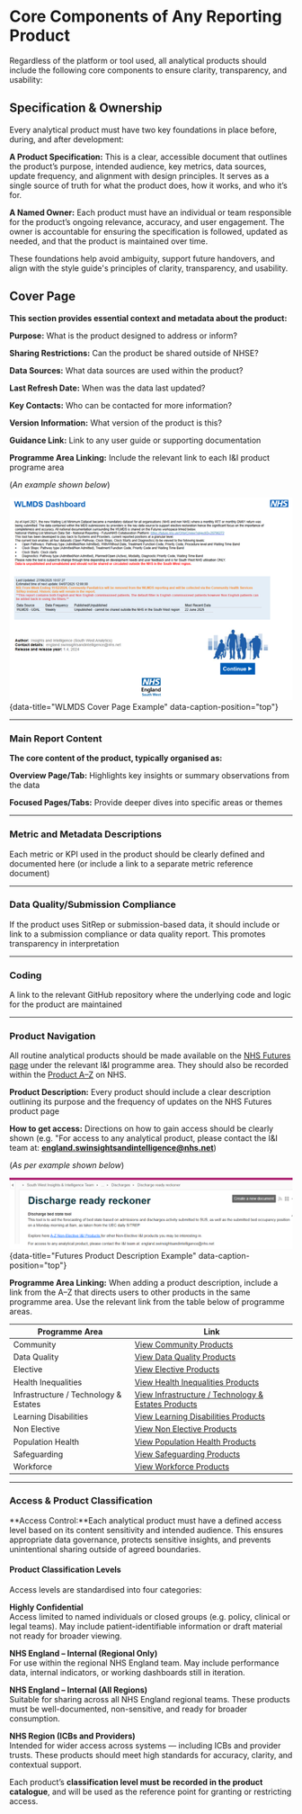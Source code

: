 # Core Components of Any Reporting Product

Regardless of the platform or tool used, all analytical products should include the following core components to ensure clarity, transparency, and usability:

## Specification & Ownership

Every analytical product must have two key foundations in place before, during, and after development:

**A Product Specification:** This is a clear, accessible document that outlines the product’s purpose, intended audience, key metrics, data sources, update frequency, and alignment with design principles. It serves as a single source of truth for what the product does, how it works, and who it’s for.

**A Named Owner:** Each product must have an individual or team responsible for the product’s ongoing relevance, accuracy, and user engagement. The owner is accountable for ensuring the specification is followed, updated as needed, and that the product is maintained over time.

These foundations help avoid ambiguity, support future handovers, and align with the style guide's principles of clarity, transparency, and usability.


## Cover Page
**This section provides essential context and metadata about the product:** 

**Purpose:** What is the product designed to address or inform?

**Sharing Restrictions:** Can the product be shared outside of NHSE?

**Data Sources:** What data sources are used within the product?

**Last Refresh Date:** When was the data last updated?

**Key Contacts:** Who can be contacted for more information?

**Version Information:** What version of the product is this?

**Guidance Link:** Link to any user guide or supporting documentation

**Programme Area Linking:** Include the relevant link to each I&I product programe area

(*An example shown below*)

![WLMDS Cover Page Example](images/wlmds_snip.png "WLMDS Cover Page Example"){data-title="WLMDS Cover Page Example" data-caption-position="top"}

---

### Main Report Content
**The core content of the product, typically organised as:**

**Overview Page/Tab:** Highlights key insights or summary observations from the data

**Focused Pages/Tabs:** Provide deeper dives into specific areas or themes

---

### Metric and Metadata Descriptions

Each metric or KPI used in the product should be clearly defined and documented here (or include a link to a separate metric reference document)

---

### Data Quality/Submission Compliance

If the product uses SitRep or submission-based data, it should include or link to a submission compliance or data quality report. This promotes transparency in interpretation

---

### Coding

A link to the relevant GitHub repository where the underlying code and logic for the product are maintained

---

### Product Navigation

All routine analytical products should be made available on the [NHS Futures page](https://future.nhs.uk/connect.ti/SouthWestAnalytics/view?objectID=1125188) under the relevant I&I programme area. They should also be recorded within the [Product A–Z](https://future.nhs.uk/connect.ti/SouthWestAnalytics/view?objectID=1125188) on NHS.

**Product Description:** Every product should include a clear description outlining its purpose and the frequency of updates on the NHS Futures product page

**How to get access:** Directions on how to gain access should be clearly shown (e.g. "For access to any analytical product, please contact the I&I team at: **england.swinsightsandintelligence@nhs.net**)

(*As per example shown below*)

![Futures Product Description](images/futures_example.png "Futures Product Description Example"){data-title="Futures Product Description Example" data-caption-position="top"}


**Programme Area Linking:** When adding a product description, include a link from the A–Z that directs users to other products in the same programme area. Use the relevant link from the table below of programme areas. 


| Programme Area                              | Link |
|---------------------------------------------|------|
| Community                                   | [View Community Products](https://future.nhs.uk/SouthWestAnalytics/viewDatastore?dsid=1125188&adv=s&datViewmode=list&search_2=3) |
| Data Quality                                | [View Data Quality Products](https://future.nhs.uk/SouthWestAnalytics/viewDatastore?dsid=1125188&adv=s&datViewmode=list&search_2=8) |
| Elective                                    | [View Elective Products](https://future.nhs.uk/SouthWestAnalytics/viewDatastore?dsid=1125188&adv=s&datViewmode=list&search_2=1) |
| Health Inequalities                         | [View Health Inequalities Products](https://future.nhs.uk/SouthWestAnalytics/viewDatastore?dsid=1125188&adv=s&datViewmode=list&search_2=12) |
| Infrastructure / Technology & Estates       | [View Infrastructure / Technology & Estates Products](https://future.nhs.uk/SouthWestAnalytics/viewDatastore?dsid=1125188&adv=s&datViewmode=list&search_2=9) |
| Learning Disabilities                       | [View Learning Disabilities Products](https://future.nhs.uk/SouthWestAnalytics/viewDatastore?dsid=1125188&adv=s&datViewmode=list&search_2=7) |
| Non Elective                                | [View Non Elective Products](https://future.nhs.uk/SouthWestAnalytics/viewDatastore?dsid=1125188&adv=s&datViewmode=list&search_2=2) |
| Population Health                           | [View Population Health Products](https://future.nhs.uk/SouthWestAnalytics/viewDatastore?dsid=1125188&adv=s&datViewmode=list&search_2=10) |
| Safeguarding                                | [View Safeguarding Products](https://future.nhs.uk/SouthWestAnalytics/viewDatastore?dsid=1125188&adv=s&datViewmode=list&search_2=11) |
| Workforce                                   | [View Workforce Products](https://future.nhs.uk/SouthWestAnalytics/viewDatastore?dsid=1125188&adv=s&datViewmode=list&search_2=5) |


---

### Access & Product Classification

**Access Control:**Each analytical product must have a defined access level based on its content sensitivity and intended audience. This ensures appropriate data governance, protects sensitive insights, and prevents unintentional sharing outside of agreed boundaries.

#### Product Classification Levels

Access levels are standardised into four categories:

**Highly Confidential**  
Access limited to named individuals or closed groups (e.g. policy, clinical or legal teams). May include patient-identifiable information or draft material not ready for broader viewing.

**NHS England – Internal (Regional Only)**  
For use within the regional NHS England team. May include performance data, internal indicators, or working dashboards still in iteration.

**NHS England – Internal (All Regions)**  
Suitable for sharing across all NHS England regional teams. These products must be well-documented, non-sensitive, and ready for broader consumption.

**NHS Region (ICBs and Providers)**  
Intended for wider access across systems — including ICBs and provider trusts. These products should meet high standards for accuracy, clarity, and contextual support.

Each product’s **classification level must be recorded in the product catalogue**, and will be used as the reference point for granting or restricting access.




